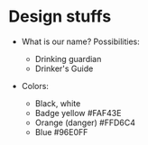 # Design stuffs #

- What is our name? Possibilities:
	 - Drinking guardian
	 - Drinker's Guide

- Colors:
	- Black, white
	- Badge yellow #FAF43E
	- Orange (danger) #FFD6C4
	- Blue #96E0FF